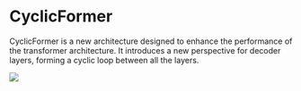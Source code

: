 # CyclicFormer
CyclicFormer is a new architecture designed to enhance the performance of the transformer architecture. It introduces a new perspective for decoder layers, forming a cyclic loop between all the layers.

![](https://viewer.diagrams.net/?tags=%7B%7D&highlight=0000ff&edit=_blank&layers=1&nav=1&title=CyclicFormer.drawio#R3Zxbd5s4EIB%2FTR6Tw9WXxzRJk57T7e7ZdNvtowwyqAHkFXJs769fSQhzM5eUi8g%2BxEHDSIiZ0aeRwL4y78LjIwE7%2FzfswuDK0NzjlXl%2FZRi6ZmvsH5ecEonNS1zgEeRKpUzwjP6FaU0p3SMXxgVFinFA0a4odHAUQYcWZIAQfCiqbXFQvOoOeLAieHZAUJV%2BRy71E%2BkqvS0uf4LI89Mr65o8E4JUWQpiH7j4kBOZD1fmHcGYJkfh8Q4G3HipXZJ6H2vOnjtGYES7VNhbvz%2F638jT08ufn7Tbv75tDuaXa92SnaOn9I6hywwgi5hQH3s4AsFDJv1A8D5yIW9WY6VM5zPGOybUmfAnpPQkvQn2FDORT8NAnoVHRP%2Fm1W9sWfohG%2BPH98d84ZQWIkpOuUq8%2BCNtjxeyaqKU1quaSVouxnviwCbbyHADxIO0SU86mBsudwXphUeIQ8g6xBQIDABFr8XIAjJAvbNe5kN2IN34BpcaS6UuzTv07N7LLu3tmuEsLqv%2BgRHriqFJfJ0pJOFlLbViE0lsyFqZ324JAaec2o4rxPXX0Y3idfRVaSi36Kf9ysIm6UEWRGeb%2FHpcSeu9gmAv7XkPHcZ78hmcIDmPglzYZUHFI%2BTgIwqfd0A49sBmi2IA1QbDKyQUHhvdnLqrbMaU0oeM3GfT%2BTlqL0puHWws6u9mLJ7xqufhmmPt4Hg1OuLVnBVdTV2pRwsTpj4SXQ1FdLXHoatVuo6xbqGr1ag%2FDl2NZrqulMPVtEtWMZTDdTGfoTi33NXsCNfBE6l%2BqWs1zGc6Xfb2zORwLQ%2FDoVJXs4QFuwWu5uV%2BjQpXsxmua%2BVwLWeuM4Br1SgzzXPq4KqNBlerI1xX84Lru5kue3tmarja%2BjhwXSxLsGxm66pJexyyWs1kre4uTk3WRclVK%2BVgfTc5zvRbAnZHsA6%2BQO23JWDMB6xjbQnYasBqWeOA1S4t8U2tJWu1G%2FXHYavdzNbq1uLUbLVWc8taDbW7c7OG66IjXAcf6v3gWn2sMKFH9Td4tLdnJs9azXHguly8bUugot%2Bs3qg9DokXzSSuLqxUZ7nqSawrTYreMm6z%2FYOpSLzsSOL1rEhsmErn1kn2D5ZqSGytp3nytWjJcrVe6tYUz8mWzSiuUkf1czLlGw6G0gxq3ju5q44kHjxD6%2BdRpXvz0%2BTEg%2B%2Bdd8yJjZFy4hIV2t7wKuubLepN2uOAeNUMYls5iMs58QzeBlOaQc07J153JPHgT3j6kfjdvD7d2zOTk1gbh8Tlrd%2BWzYl1k%2FY4ZF03k7UKEdX7vspTXF3ptu%2B8wZoOq1ayDr727UfWagLxvyPr8F8c6bjdsBoHreUXEJbNaNX1JvWRvsSgNcO1ChLVr4Iph6upNMeZN1zNzu%2FZzus7Ymb1jcgrYxGwO%2FiwxWKMZt5e%2FLPH6YnrWPjrlino2u4obJeeZ0ce%2F%2F8Vv8AobY31LmkwOZeKXfTa6xqDdfYh3EDXRZEXt%2FSYiUWnU6liSpS%2Fo7C2K5RYXIBE%2BYnfYAGVdmf%2BkOgx2Cd6Tmsb5ena7jRdD%2Fa2dPVxZ9u4rR%2Bhm07DU5fDU9sA58UTcXHt4ACT5DyKEEUgqLsQCPkAizbxLmlketEdDjesk5GXw8WmDSFvQ6E%2BFArbGtpMYdlbEYZ3JydAzvUtpWwwIhzFLeb7BTBTgkDkCdy0UBkEyIvYcQC3WUv9Urly3m1Wc7n0Ld0CpvXy%2B8TDTfzV52epIX39YviEDDYouqYcyTx%2B6mbSxJcfMQkhyfmGt1p02O5yDQ3F%2FIbZXwQP%2FIg43F8O3RPIii6MmXvYZMF%2F%2F4FDOPJB5PAz1OefO0i2rCUpw9vzCUpAFG%2FTi%2BRbvWHlT1TghRLs7h1Y7AFrMt4xVU5y%2FssRRHRDLBbYUcDXC6zCXXIuFINf1HbEfXEVPo8xpkF6gDwl0oBwUNKvpP5NzlS7%2BiCGR1oM1kuxjFlkbgPxExM%2Bcl12xfIUO0TiUX7UoFdj2ry0PhkxpquPIlKrolq4fblOvNPIm1z1LDwdHG2RtyeAEysxJ2A3IoKC%2BoCKKNmiSESTj3kksbDkJqQoFEJEhb3EnckYoT7zlOdfjBEu9ACKbjrERQoxh3mY9cj8wD2LHBDcyhMhi4xaGg4eLWZp%2B1RfVPNUfT1lompWd1drg6XzlGrVLYV8ETXi4%2Bc%2B5o0BHjLwyCbDQADoqw8F3xy8D1wBCx4vmFxGRM0EiN5AjplFiF2KkPTN6kKErCZdyhiVCPkK4hcmeYLAVb7yq6wO7AtDaqANIlbMfp8oWV5kv%2FJkPvwH)
